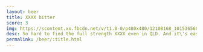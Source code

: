 ```yaml
---
layout: beer
title: XXXX bitter
score: 3
img: https://scontent.xx.fbcdn.net/v/t1.0-0/p480x480/12108168_10153656865913745_802278422732824770_n.jpg?oh=948956c8a1b692cb43f15b464c40e103&oe=588EFB8A
desc: So hard to find the full strength XXXX even in QLD. And it\'s easy to see why. Needs a shot of vodka like in the old days
permalink: /beer/:title.html
---
```


